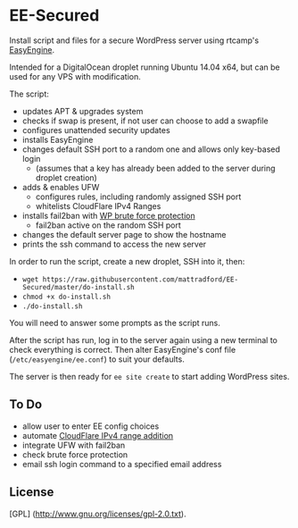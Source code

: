 EE-Secured
==========

Install script and files for a secure WordPress server using rtcamp's [EasyEngine](https://github.com/rtCamp/easyengine/).

Intended for a DigitalOcean droplet running Ubuntu 14.04 x64, but can be used for any VPS with modification.

The script:

* updates APT & upgrades system
* checks if swap is present, if not user can choose to add a swapfile
* configures unattended security updates
* installs EasyEngine
* changes default SSH port to a random one and allows only key-based login
  * (assumes that a key has already been added to the server during droplet creation)
* adds & enables UFW
  * configures rules, including randomly assigned SSH port
  * whitelists CloudFlare IPv4 Ranges
* installs fail2ban with [WP brute force protection](http://abdussamad.com/archives/616-Stop-Brute-Force-WordPress-Login-Attempts-with-Fail2Ban.html)
  * fail2ban active on the random SSH port
* changes the default server page to show the hostname
* prints the ssh command to access the new server

In order to run the script, create a new droplet, SSH into it, then:

* `wget https://raw.githubusercontent.com/mattradford/EE-Secured/master/do-install.sh`
* `chmod +x do-install.sh`
* `./do-install.sh`

You will need to answer some prompts as the script runs.

After the script has run, log in to the server again using a new terminal to check everything is correct. Then alter EasyEngine's conf file (`/etc/easyengine/ee.conf`) to suit your defaults.

The server is then ready for `ee site create` to start adding WordPress sites.

## To Do
* allow user to enter EE config choices
* automate [CloudFlare IPv4 range addition](https://www.cloudflare.com/ips-v4)
* integrate UFW with fail2ban
* check brute force protection
* email ssh login command to a specified email address

## License

[GPL] (http://www.gnu.org/licenses/gpl-2.0.txt).